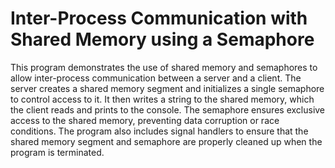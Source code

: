 # Inter-Process Communication with Shared Memory using a Semaphore

This program demonstrates the use of shared memory and semaphores to allow inter-process communication between a server and a client. The server creates a shared memory segment and initializes a single semaphore to control access to it. It then writes a string to the shared memory, which the client reads and prints to the console. The semaphore ensures exclusive access to the shared memory, preventing data corruption or race conditions. The program also includes signal handlers to ensure that the shared memory segment and semaphore are properly cleaned up when the program is terminated.
